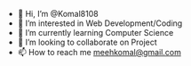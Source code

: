 - 👋 Hi, I’m @Komal8108
- 👀 I’m interested in Web Development/Coding
- 🌱 I’m currently learning Computer Science
- 💞️ I’m looking to collaborate on Project
- 📫 How to reach me meehkomal@gmail.com

